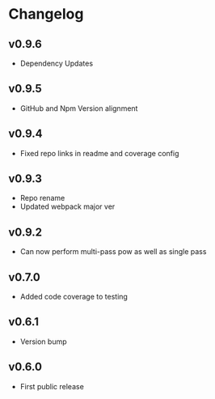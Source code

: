 # Changelog

## v0.9.6

* Dependency Updates

## v0.9.5

* GitHub and Npm Version alignment

## v0.9.4

* Fixed repo links in readme and coverage config

## v0.9.3

* Repo rename
* Updated webpack major ver

## v0.9.2

* Can now perform multi-pass pow as well as single pass

## v0.7.0

* Added code coverage to testing

## v0.6.1

* Version bump

## v0.6.0

* First public release
